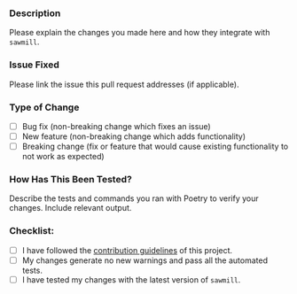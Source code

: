 ### Description

Please explain the changes you made here and how they integrate with `sawmill`.

### Issue Fixed

Please link the issue this pull request addresses (if applicable).

### Type of Change

- [ ] Bug fix (non-breaking change which fixes an issue)
- [ ] New feature (non-breaking change which adds functionality)
- [ ] Breaking change (fix or feature that would cause existing functionality to not work as expected)

### How Has This Been Tested?

Describe the tests and commands you ran with Poetry to verify your changes. Include relevant output.

### Checklist:

- [ ] I have followed the [contribution guidelines](https://github.com/USERNAME/REPOSITORY/docs/CONTRIBUTING.md) of this project.
- [ ] My changes generate no new warnings and pass all the automated tests.
- [ ] I have tested my changes with the latest version of `sawmill`.
